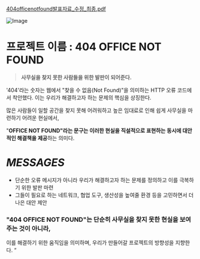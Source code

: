 
[404officenotfound발표자료_수정_최종.pdf](https://github.com/user-attachments/files/19445435/404officenotfound._._.pdf)

![Image](https://github.com/user-attachments/assets/96920c3f-b985-4d5e-9ac3-76e9baa90e60)

# 프로젝트 이름 : 404 OFFICE NOT FOUND

> **사무실을 찾지 못한 사람들을 위한 발판이 되어준다.**
> 

'404'라는 숫자는 웹에서 "찾을 수 없음(Not Found)"을 의미하는 HTTP 오류 코드에서 착안했다. 이는 우리가 해결하고자 하는 문제의 핵심을 상징한다. 

많은 사람들이 일할 공간을 찾지 못해 어려워하고 높은 임대료로 인해 쉽게 사무실을 마련하기 어려운 현실에서,

"**OFFICE NOT FOUND"라는 문구는 이러한 현실을 직설적으로 표현하는 동시에 대안적인 해결책을 제공**하는 의미다.

# *MESSAGES*

- 단순한 오류 메시지가 아니라 우리가 해결하고자 하는 문제를 정의하고 이를 극복하기 위한 발판 마련
- 그들이 필요로 하는 네트워크, 협업 도구, 생산성을 높여줄 환경 등을 고민하면서 더 나은 대안 제안

### "404 OFFICE NOT FOUND"는 단순히 사무실을 찾지 못한 현실을 보여주는 것이 아니라, 
이를 해결하기 위한 움직임을 의미하며, 우리가 만들어갈 프로젝트의 방향성을 지향한다. “


